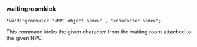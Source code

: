 ### waitingroomkick
```
*waitingroomkick "<NPC object name>" , "<character name>";
```

This command kicks the given character from the waiting room attached to the given NPC.
